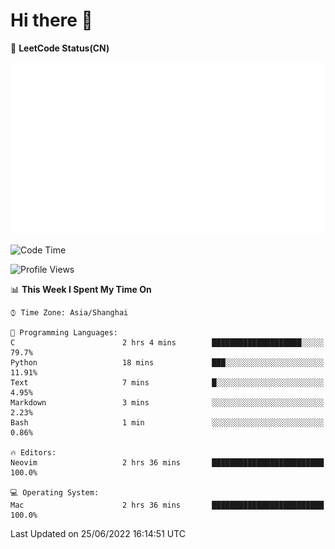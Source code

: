 # Hi there 👋

📝 **LeetCode Status(CN)**

![wsmbsbbz's LeetCode status](https://github.com/wsmbsbbz/wsmbsbbz/blob/main/status.svg)

<!--
**wsmbsbbz/wsmbsbbz** is a ✨ _special_ ✨ repository because its `README.md` (this file) appears on your GitHub profile.

Here are some ideas to get you started:

- 🔭 I’m currently working on ...
- 🌱 I’m currently learning ...
- 👯 I’m looking to collaborate on ...
- 🤔 I’m looking for help with ...
- 💬 Ask me about ...
- 📫 How to reach me: ...
- 😄 Pronouns: ...
- ⚡ Fun fact: ...
-->
<!--START_SECTION:waka-->
![Code Time](http://img.shields.io/badge/Code%20Time-0%20secs-blue)

![Profile Views](http://img.shields.io/badge/Profile%20Views-2-blue)

📊 **This Week I Spent My Time On** 

```text
⌚︎ Time Zone: Asia/Shanghai

💬 Programming Languages: 
C                        2 hrs 4 mins        ████████████████████░░░░░   79.7% 
Python                   18 mins             ███░░░░░░░░░░░░░░░░░░░░░░   11.91% 
Text                     7 mins              █░░░░░░░░░░░░░░░░░░░░░░░░   4.95% 
Markdown                 3 mins              ░░░░░░░░░░░░░░░░░░░░░░░░░   2.23% 
Bash                     1 min               ░░░░░░░░░░░░░░░░░░░░░░░░░   0.86%

🔥 Editors: 
Neovim                   2 hrs 36 mins       █████████████████████████   100.0%

💻 Operating System: 
Mac                      2 hrs 36 mins       █████████████████████████   100.0%

```


 Last Updated on 25/06/2022 16:14:51 UTC
<!--END_SECTION:waka-->
